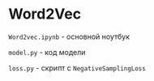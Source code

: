 # Word2Vec

`Word2vec.ipynb` - основной ноутбук

`model.py` - код модели

`loss.py` - скрипт с `NegativeSamplingLoss`
